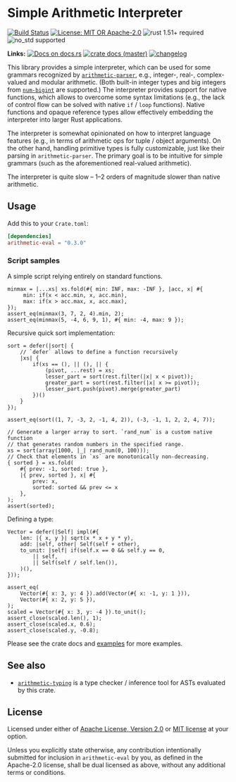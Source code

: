 # Simple Arithmetic Interpreter

[![Build Status](https://github.com/slowli/arithmetic-parser/workflows/Rust/badge.svg?branch=master)](https://github.com/slowli/arithmetic-parser/actions)
[![License: MIT OR Apache-2.0](https://img.shields.io/badge/License-MIT%2FApache--2.0-blue)](https://github.com/slowli/arithmetic-parser#license)
![rust 1.51+ required](https://img.shields.io/badge/rust-1.51+-blue.svg)
![no_std supported](https://img.shields.io/badge/no__std-tested-green.svg)

**Links:** [![Docs on docs.rs](https://img.shields.io/docsrs/arithmetic-eval)](https://docs.rs/arithmetic-eval/)
[![crate docs (master)](https://img.shields.io/badge/master-yellow.svg?label=docs)](https://slowli.github.io/arithmetic-parser/arithmetic_eval/) 
[![changelog](https://img.shields.io/badge/-changelog-orange)](CHANGELOG.md)

This library provides a simple interpreter, which can be used for some grammars
recognized by [`arithmetic-parser`], e.g., integer-, real-, complex-valued and modular arithmetic.
(Both built-in integer types and big integers from [`num-bigint`] are supported.)
The interpreter provides support for native functions,
which allows to overcome some syntax limitations (e.g., the lack of control flow
can be solved with native `if` / `loop` functions). Native functions and opaque reference types
allow effectively embedding the interpreter into larger Rust applications.

The interpreter is somewhat opinionated on how to interpret language features
(e.g., in terms of arithmetic ops for tuple / object arguments).
On the other hand, handling primitive types is fully customizable, just like their parsing
in `arithmetic-parser`.
The primary goal is to be intuitive for simple grammars (such as the aforementioned
real-valued arithmetic).

The interpreter is quite slow – 1–2 orders of magnitude slower than native arithmetic.

## Usage

Add this to your `Crate.toml`:

```toml
[dependencies]
arithmetic-eval = "0.3.0"
```

### Script samples

A simple script relying entirely on standard functions.

```text
minmax = |...xs| xs.fold(#{ min: INF, max: -INF }, |acc, x| #{
     min: if(x < acc.min, x, acc.min),
     max: if(x > acc.max, x, acc.max),
});
assert_eq(minmax(3, 7, 2, 4).min, 2);
assert_eq(minmax(5, -4, 6, 9, 1), #{ min: -4, max: 9 });
```

Recursive quick sort implementation:

```text
sort = defer(|sort| {
    // `defer` allows to define a function recursively
    |xs| {
        if(xs == (), || (), || {
            (pivot, ...rest) = xs;
            lesser_part = sort(rest.filter(|x| x < pivot));
            greater_part = sort(rest.filter(|x| x >= pivot));
            lesser_part.push(pivot).merge(greater_part)
        })()
    }
});

assert_eq(sort((1, 7, -3, 2, -1, 4, 2)), (-3, -1, 1, 2, 2, 4, 7));

// Generate a larger array to sort. `rand_num` is a custom native function
// that generates random numbers in the specified range.
xs = sort(array(1000, |_| rand_num(0, 100)));
// Check that elements in `xs` are monotonically non-decreasing.
{ sorted } = xs.fold(
    #{ prev: -1, sorted: true },
    |{ prev, sorted }, x| #{
        prev: x,
        sorted: sorted && prev <= x
    },
);
assert(sorted);
```

Defining a type:

```text
Vector = defer(|Self| impl(#{
    len: |{ x, y }| sqrt(x * x + y * y),
    add: |self, other| Self(self + other),
    to_unit: |self| if(self.x == 0 && self.y == 0,
        || self,
        || Self(self / self.len()),
    )(),
}));

assert_eq(
    Vector(#{ x: 3, y: 4 }).add(Vector(#{ x: -1, y: 1 })),
    Vector(#{ x: 2, y: 5 }),
);
scaled = Vector(#{ x: 3, y: -4 }).to_unit();
assert_close(scaled.len(), 1);
assert_close(scaled.x, 0.6);
assert_close(scaled.y, -0.8);
```

Please see the crate docs and [examples](examples) for more examples.

## See also

- [`arithmetic-typing`] is a type checker / inference tool for ASTs evaluated
  by this crate.

## License

Licensed under either of [Apache License, Version 2.0](LICENSE-APACHE)
or [MIT license](LICENSE-MIT) at your option.

Unless you explicitly state otherwise, any contribution intentionally submitted
for inclusion in `arithmetic-eval` by you, as defined in the Apache-2.0 license,
shall be dual licensed as above, without any additional terms or conditions.

[`arithmetic-parser`]: https://crates.io/crates/arithmetic-parser
[`arithmetic-typing`]: https://crates.io/crates/arithmetic-typing
[`num-bigint`]: https://crates.io/crates/num-bigint
[Schnorr signatures]: https://en.wikipedia.org/wiki/Schnorr_signature
